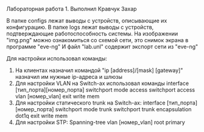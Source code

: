 Лабораторная работа 1. Выполнил Кравчук Захар

В папке configs лежат выводы с устройств, описывающие их конфигурацию.
В папке logs лежат выводы с устройств, подтверждающие работоспособность системы.
На изображении "img.png" можно ознакомиться со схемой сети, это снимок экрана в программе "eve-ng"
И файл "lab.unl" содержит экспорт сети из "eve-ng"


Для настройки использовал команды:
1. На клиентах назначил командой "ip [address]/[mask] [gateway]" назначил им нужные ip-адреса и шлюзы
2. Для настройки VLAN на Switch-ах использовал команды
interface [тип_порта][номер_порта]
switchport mode access
switchport access vlan [номер_vlan]
exit
write mem
3. Для настройки статического trunk на Switch-ах:
interface [тип_порта][номер_порта]
switchport mode trunk
switchport trunk encapsulation dot1q
exit
write mem
4. Для настройки STP:
Spanning-tree vlan [номер_vlan] root primary
